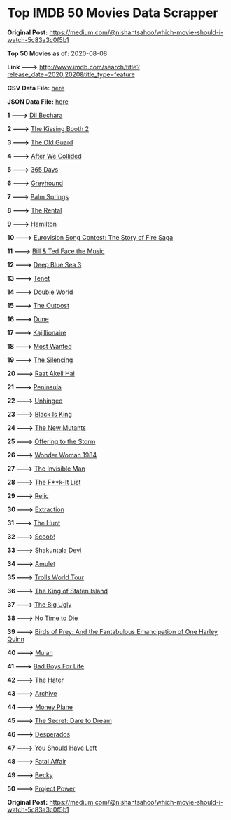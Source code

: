 # Top IMDB 50 Movies Data Scrapper

**Original Post:** https://medium.com/@nishantsahoo/which-movie-should-i-watch-5c83a3c0f5b1

**Top 50 Movies as of:** 2020-08-08

**Link --->** http://www.imdb.com/search/title?release_date=2020,2020&title_type=feature

**CSV Data File:** [here](/Data/data.csv)

**JSON Data File:** [here](/Data/data.json)

**1 --->** [Dil Bechara](https://www.imdb.com/title/tt8110330/?ref_=adv_li_tt)

**2 --->** [The Kissing Booth 2](https://www.imdb.com/title/tt9784456/?ref_=adv_li_tt)

**3 --->** [The Old Guard](https://www.imdb.com/title/tt7556122/?ref_=adv_li_tt)

**4 --->** [After We Collided](https://www.imdb.com/title/tt10362466/?ref_=adv_li_tt)

**5 --->** [365 Days](https://www.imdb.com/title/tt10886166/?ref_=adv_li_tt)

**6 --->** [Greyhound](https://www.imdb.com/title/tt6048922/?ref_=adv_li_tt)

**7 --->** [Palm Springs](https://www.imdb.com/title/tt9484998/?ref_=adv_li_tt)

**8 --->** [The Rental](https://www.imdb.com/title/tt10003008/?ref_=adv_li_tt)

**9 --->** [Hamilton](https://www.imdb.com/title/tt8503618/?ref_=adv_li_tt)

**10 --->** [Eurovision Song Contest: The Story of Fire Saga](https://www.imdb.com/title/tt8580274/?ref_=adv_li_tt)

**11 --->** [Bill & Ted Face the Music](https://www.imdb.com/title/tt1086064/?ref_=adv_li_tt)

**12 --->** [Deep Blue Sea 3](https://www.imdb.com/title/tt11946300/?ref_=adv_li_tt)

**13 --->** [Tenet](https://www.imdb.com/title/tt6723592/?ref_=adv_li_tt)

**14 --->** [Double World](https://www.imdb.com/title/tt10508838/?ref_=adv_li_tt)

**15 --->** [The Outpost](https://www.imdb.com/title/tt3833480/?ref_=adv_li_tt)

**16 --->** [Dune](https://www.imdb.com/title/tt1160419/?ref_=adv_li_tt)

**17 --->** [Kajillionaire](https://www.imdb.com/title/tt8143990/?ref_=adv_li_tt)

**18 --->** [Most Wanted](https://www.imdb.com/title/tt1656177/?ref_=adv_li_tt)

**19 --->** [The Silencing](https://www.imdb.com/title/tt7149730/?ref_=adv_li_tt)

**20 --->** [Raat Akeli Hai](https://www.imdb.com/title/tt12567088/?ref_=adv_li_tt)

**21 --->** [Peninsula](https://www.imdb.com/title/tt8850222/?ref_=adv_li_tt)

**22 --->** [Unhinged](https://www.imdb.com/title/tt10059518/?ref_=adv_li_tt)

**23 --->** [Black Is King](https://www.imdb.com/title/tt12607910/?ref_=adv_li_tt)

**24 --->** [The New Mutants](https://www.imdb.com/title/tt4682266/?ref_=adv_li_tt)

**25 --->** [Offering to the Storm](https://www.imdb.com/title/tt7304824/?ref_=adv_li_tt)

**26 --->** [Wonder Woman 1984](https://www.imdb.com/title/tt7126948/?ref_=adv_li_tt)

**27 --->** [The Invisible Man](https://www.imdb.com/title/tt1051906/?ref_=adv_li_tt)

**28 --->** [The F**k-It List](https://www.imdb.com/title/tt8145202/?ref_=adv_li_tt)

**29 --->** [Relic](https://www.imdb.com/title/tt9072352/?ref_=adv_li_tt)

**30 --->** [Extraction](https://www.imdb.com/title/tt8936646/?ref_=adv_li_tt)

**31 --->** [The Hunt](https://www.imdb.com/title/tt8244784/?ref_=adv_li_tt)

**32 --->** [Scoob!](https://www.imdb.com/title/tt3152592/?ref_=adv_li_tt)

**33 --->** [Shakuntala Devi](https://www.imdb.com/title/tt10964468/?ref_=adv_li_tt)

**34 --->** [Amulet](https://www.imdb.com/title/tt8332802/?ref_=adv_li_tt)

**35 --->** [Trolls World Tour](https://www.imdb.com/title/tt6587640/?ref_=adv_li_tt)

**36 --->** [The King of Staten Island](https://www.imdb.com/title/tt9686708/?ref_=adv_li_tt)

**37 --->** [The Big Ugly](https://www.imdb.com/title/tt9441638/?ref_=adv_li_tt)

**38 --->** [No Time to Die](https://www.imdb.com/title/tt2382320/?ref_=adv_li_tt)

**39 --->** [Birds of Prey: And the Fantabulous Emancipation of One Harley Quinn](https://www.imdb.com/title/tt7713068/?ref_=adv_li_tt)

**40 --->** [Mulan](https://www.imdb.com/title/tt4566758/?ref_=adv_li_tt)

**41 --->** [Bad Boys For Life](https://www.imdb.com/title/tt1502397/?ref_=adv_li_tt)

**42 --->** [The Hater](https://www.imdb.com/title/tt9506474/?ref_=adv_li_tt)

**43 --->** [Archive](https://www.imdb.com/title/tt6882604/?ref_=adv_li_tt)

**44 --->** [Money Plane](https://www.imdb.com/title/tt7286966/?ref_=adv_li_tt)

**45 --->** [The Secret: Dare to Dream](https://www.imdb.com/title/tt4411584/?ref_=adv_li_tt)

**46 --->** [Desperados](https://www.imdb.com/title/tt1545304/?ref_=adv_li_tt)

**47 --->** [You Should Have Left](https://www.imdb.com/title/tt8201852/?ref_=adv_li_tt)

**48 --->** [Fatal Affair](https://www.imdb.com/title/tt11057594/?ref_=adv_li_tt)

**49 --->** [Becky](https://www.imdb.com/title/tt10314450/?ref_=adv_li_tt)

**50 --->** [Project Power](https://www.imdb.com/title/tt7550000/?ref_=adv_li_tt)

**Original Post:** https://medium.com/@nishantsahoo/which-movie-should-i-watch-5c83a3c0f5b1
